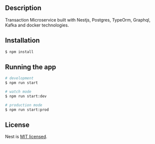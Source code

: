 ## Description
Transaction Microservice built with Nestjs, Postgres, TypeOrm, Graphql, Kafka and docker technologies.

## Installation

```bash
$ npm install
```

## Running the app

```bash
# development
$ npm run start

# watch mode
$ npm run start:dev

# production mode
$ npm run start:prod
```

## License

Nest is [MIT licensed](LICENSE).
